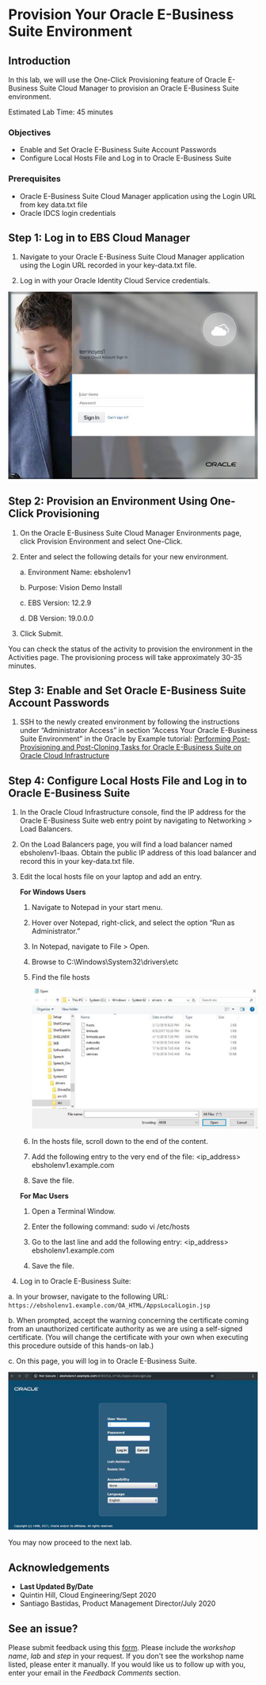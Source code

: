 # Provision Your Oracle E-Business Suite Environment

## Introduction
In this lab, we will use the One-Click Provisioning feature of Oracle E-Business Suite Cloud Manager to provision an Oracle E-Business Suite environment.

Estimated Lab Time: 45 minutes

### Objectives
* Enable and Set Oracle E-Business Suite Account Passwords
* Configure Local Hosts File and Log in to Oracle E-Business Suite

### Prerequisites
* Oracle E-Business Suite Cloud Manager application using the Login URL from key data.txt file
* Oracle IDCS login credentials


## **Step 1:** Log in to EBS Cloud Manager
1. Navigate to your Oracle E-Business Suite Cloud Manager application using the Login URL recorded in your key-data.txt file.

2. Log in with your Oracle Identity Cloud Service credentials.

  ![](./images/1.png " ")

## **Step 2:** Provision an Environment Using One-Click Provisioning
1. On the Oracle E-Business Suite Cloud Manager Environments page, click Provision Environment and select One-Click.

2. Enter and select the following details for your new environment.

    a. Environment Name: ebsholenv1

    b. Purpose: Vision Demo Install

    c. EBS Version: 12.2.9

    d. DB Version: 19.0.0.0

3. Click Submit.

You can check the status of the activity to provision the environment in the Activities page. The provisioning process will take approximately 30-35 minutes.

## **Step 3:** Enable and Set Oracle E-Business Suite Account Passwords

1. SSH to the newly created environment by following the instructions under “Administrator Access” in section “Access Your Oracle E-Business Suite Environment” in the Oracle by Example tutorial: [Performing Post-Provisioning and Post-Cloning Tasks for Oracle E-Business Suite on Oracle Cloud Infrastructure](https://www.oracle.com/webfolder/technetwork/tutorials/obe/cloud/compute-iaas/post_provisioning_tasks_for_ebs_on_oci/110_post_prov_cm_oci.html)

## **Step 4:** Configure Local Hosts File and Log in to Oracle E-Business Suite

1. In the Oracle Cloud Infrastructure console, find the IP address for the Oracle E-Business Suite web entry point by navigating to Networking > Load Balancers.

2. On the Load Balancers page, you will find a load balancer named ebsholenv1-lbaas. Obtain the public IP address of this load balancer and record this in your key-data.txt file.

3. Edit the local hosts file on your laptop and add an entry.

    **For Windows Users**

      1. Navigate to Notepad in your start menu.

      2. Hover over Notepad, right-click, and select the option “Run as Administrator.”

      3. In Notepad, navigate to File > Open.

      4. Browse to C:\\Windows\System32\drivers\etc

      5. Find the file hosts

          ![](./images/3.png " ")

      6. In the hosts file, scroll down to the end of the content.

      7. Add the following entry to the very end of the file: <ip_address> ebsholenv1.example.com

      8. Save the file.

    **For Mac Users**

      1. Open a Terminal Window.

      2. Enter the following command: sudo vi /etc/hosts

      3. Go to the last line and add the following entry: <ip_address> ebsholenv1.example.com

      4. Save the file.

4. Log in to Oracle E-Business Suite:

  a. In your browser, navigate to the following URL: ```https://ebsholenv1.example.com/OA_HTML/AppsLocalLogin.jsp```

  b. When prompted, accept the warning concerning the certificate coming from an unauthorized certificate authority as we are using a self-signed certificate. (You will change the certificate with your own when executing this procedure outside of this hands-on lab.)

  c. On this page, you will log in to Oracle E-Business Suite.

  ![](./images/4.png " ")

You may now proceed to the next lab.

## Acknowledgements

- **Last Updated By/Date**
- Quintin Hill, Cloud Engineering/Sept 2020
- Santiago Bastidas, Product Management Director/July 2020

## See an issue?
Please submit feedback using this [form](https://apexapps.oracle.com/pls/apex/f?p=133:1:::::P1_FEEDBACK:1). Please include the *workshop name*, *lab* and *step* in your request.  If you don't see the workshop name listed, please enter it manually. If you would like us to follow up with you, enter your email in the *Feedback Comments* section. 
